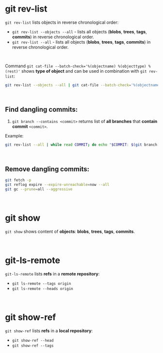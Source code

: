 # git rev-list
`git rev-list` lists objects in reverse chronological order:
- `git rev-list --objects --all` - lists all objects (**blobs**, **trees**, **tags**, **commits**) in reverse chronological order.
- `git rev-list --all` - lists all objects (**blobs**, **trees**, **tags**, **commits**) in reverse chronological order.

<br>

Command `git cat-file --batch-check='%(objectname) %(objecttype) %(rest)'` shows **type of object** and can be used in combination with `git rev-list`:
```sh
git rev-list --objects --all | git cat-file --batch-check='%(objectname) %(objecttype) %(rest)'
```

<br>

## Find dangling commits:
1. `git branch --contains <commit>` returns list of **all branches** that **contain commit** `<commit>`.

Example:
```sh
git rev-list --all | while read COMMIT; do echo "$COMMIT: $(git branch --contains $COMMIT)"; done
```

<br>

## Remove dangling commits:
```sh
git fetch -p
git reflog expire --expire-unreachable=now --all
git gc --prune=all --aggressive
```

<br>

# git show 
`git show` shows content of **objects**: **blobs**, **trees**, **tags**, **commits**.

<br>

# git-ls-remote
`git-ls-remote` lists **refs** in a **remote repository**:
- `git ls-remote --tags origin`
- `git ls-remote --heads origin`

<br>

# git show-ref
`git show-ref` lists **refs** in a **local repository**:
- `git show-ref --head`
- `git show-ref --tags`
